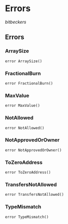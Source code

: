 # Errors

*bitbeckers*









## Errors

### ArraySize

```solidity
error ArraySize()
```






### FractionalBurn

```solidity
error FractionalBurn()
```






### MaxValue

```solidity
error MaxValue()
```






### NotAllowed

```solidity
error NotAllowed()
```






### NotApprovedOrOwner

```solidity
error NotApprovedOrOwner()
```






### ToZeroAddress

```solidity
error ToZeroAddress()
```






### TransfersNotAllowed

```solidity
error TransfersNotAllowed()
```






### TypeMismatch

```solidity
error TypeMismatch()
```







